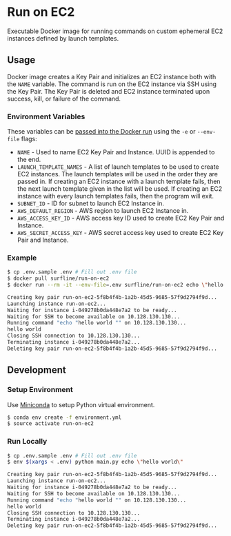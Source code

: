 # Run on EC2

Executable Docker image for running commands on custom ephemeral EC2 instances defined by launch templates.

## Usage

Docker image creates a Key Pair and initializes an EC2 instance both with the `NAME` variable. The command is run on the EC2 instance via SSH using the Key Pair. The Key Pair is deleted and EC2 instance terminated upon success, kill, or failure of the command.

### Environment Variables

These variables can be [passed into the Docker run](https://docs.docker.com/engine/reference/commandline/run/#set-environment-variables--e---env---env-file) using the `-e` or `--env-file` flags:

- `NAME` - Used to name EC2 Key Pair and Instance. UUID is appended to the end.
- `LAUNCH_TEMPLATE_NAMES` - A list of launch templates to be used to create EC2 instances. The
launch templates will be used in the order they are passed in. If creating an EC2 instance
with a launch template fails, then the next launch template given in the list will be used.
If creating an EC2 instance with every launch templates fails, then the program will exit.
- `SUBNET_ID` - ID for subnet to launch EC2 Instance in.
- `AWS_DEFAULT_REGION` - AWS region to launch EC2 Instance in.
- `AWS_ACCESS_KEY_ID` - AWS access key ID used to create EC2 Key Pair and Instance.
- `AWS_SECRET_ACCESS_KEY` - AWS secret access key used to create EC2 Key Pair and Instance.

### Example

```sh
$ cp .env.sample .env # Fill out .env file
$ docker pull surfline/run-on-ec2
$ docker run --rm -it --env-file=.env surfline/run-on-ec2 echo \"hello world\"

Creating key pair run-on-ec2-5f8b4f4b-1a2b-45d5-9685-57f9d2794f9d...
Launching instance run-on-ec2...
Waiting for instance i-049278b0da448e7a2 to be ready...
Waiting for SSH to become available on 10.128.130.130...
Running command "echo "hello world "" on 10.128.130.130...
hello world
Closing SSH connection to 10.128.130.130...
Terminating instance i-049278b0da448e7a2...
Deleting key pair run-on-ec2-5f8b4f4b-1a2b-45d5-9685-57f9d2794f9d...
```

## Development

### Setup Environment

Use [Miniconda](https://conda.io/miniconda.html) to setup Python virtual environment.

```sh
$ conda env create -f environment.yml
$ source activate run-on-ec2
```

### Run Locally

```sh
$ cp .env.sample .env # Fill out .env file
$ env $(xargs < .env) python main.py echo \"hello world\"

Creating key pair run-on-ec2-5f8b4f4b-1a2b-45d5-9685-57f9d2794f9d...
Launching instance run-on-ec2...
Waiting for instance i-049278b0da448e7a2 to be ready...
Waiting for SSH to become available on 10.128.130.130...
Running command "echo "hello world "" on 10.128.130.130...
hello world
Closing SSH connection to 10.128.130.130...
Terminating instance i-049278b0da448e7a2...
Deleting key pair run-on-ec2-5f8b4f4b-1a2b-45d5-9685-57f9d2794f9d...
```
